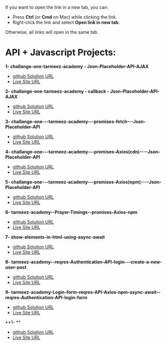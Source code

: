 
If you want to open the link in a new tab, you can:

- Press **Ctrl** (or **Cmd** on Mac) while clicking the link.
- Right-click the link and select **Open link in new tab**.

Otherwise, all links will open in the same tab.

# API + Javascript Projects:

**1- challange-one-tarmeez-academy - Json-Placeholder-API-AJAX**

- <a href="https://github.com/olahasan/challange-one-tarmeez-academy---Json-Placeholder-API-AJAX" target="_blank">github Solution URL</a>
- <a href="https://olahasan.github.io/challange-one-tarmeez-academy---Json-Placeholder-API-AJAX/" target="_blank">Live Site URL</a>

**2- challange-one-tarmeez-academy - callback - Json-Placeholder-API-AJAX**

- <a href="https://github.com/olahasan/challange-one-tarmeez-academy---callback-Json-Placeholder-API-AJAX" target="_blank">github Solution URL</a>
- <a href="https://olahasan.github.io/challange-one-tarmeez-academy---callback-Json-Placeholder-API-AJAX/" target="_blank">Live Site URL</a>

**3- challange-one---tarmeez-academy---promises-fetch---Json-Placeholder-API**

- <a href="https://github.com/olahasan/challange-one---tarmeez-academy---promises-fetch---Json-Placeholder-API" target="_blank">github Solution URL</a>
- <a href="https://olahasan.github.io/challange-one---tarmeez-academy---promises-fetch---Json-Placeholder-API/" target="_blank">Live Site URL</a>

**4- challange-one---tarmeez-academy---promises-Axios(cdn)----Json-Placeholder-API**

- <a href="https://github.com/olahasan/challange-one---tarmeez-academy---promises-Axios-cdn----Json-Placeholder-API" target="_blank">github Solution URL</a>
- <a href="https://olahasan.github.io/challange-one---tarmeez-academy---promises-Axios-cdn----Json-Placeholder-API/" target="_blank">Live Site URL</a>

**5- challange-one---tarmeez-academy---promises-Axios(npm)----Json-Placeholder-API**

- <a href="https://github.com/olahasan/challange-one---tarmeez-academy---promises-Axios-npm----Json-Placeholder-API" target="_blank">github Solution URL</a>
- <a href="https://challange-tarmeez-axios-npm.netlify.app/" target="_blank">Live Site URL</a>

**6- tarmeez-academy--Prayer-Timings--promises-Axios-npm**

- <a href="https://github.com/olahasan/tarmeez-academy--Prayer-Timings--promises-Axios-npm?tab=readme-ov-file" target="_blank">github Solution URL</a>
- <a href="https://olahasan.github.io/tarmeez-academy--Prayer-Timings--promises-Axios-npm/" target="_blank">Live Site URL</a>

**7- show-elements-in-html-using-async-await**

- <a href="https://github.com/olahasan/show-elements-in-html-using-async-await" target="_blank">github Solution URL</a>
- <a href="https://olahasan.github.io/show-elements-in-html-using-async-await/" target="_blank">Live Site URL</a>


**8- tarmeez-academy--reqres-Authentication-API-login---create-a-new-user-post**

- <a href="https://github.com/olahasan/tarmeez-academy--reqres-Authentication-API-login---create-a-new-user-post?tab=readme-ov-file" target="_blank">github Solution URL</a>
- <a href="https://olahasan.github.io/tarmeez-academy--reqres-Authentication-API-login---create-a-new-user-post/" target="_blank">Live Site URL</a>


**9- tarmeez-academy-Login-form-reqres-API-Axios-npm-async-await--reqres-Authentication-API-login-form**

- <a href="https://github.com/olahasan/tarmeez-academy-Login-form-reqres-API-Axios-npm-async-await--reqres-Authentication-API-login-form" target="_blank">github Solution URL</a>
- <a href="https://olahasan.github.io/tarmeez-academy-Login-form-reqres-API-Axios-npm-async-await--reqres-Authentication-API-login-form/" target="_blank">Live Site URL</a>


**1- **

- <a href="" target="_blank">github Solution URL</a>
- <a href="" target="_blank">Live Site URL</a>



